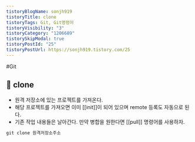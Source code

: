 ```yaml
---
tistoryBlogName: sonjh919
tistoryTitle: clone
tistoryTags: Git, Git명령어
tistoryVisibility: "3"
tistoryCategory: "1206689"
tistorySkipModal: true
tistoryPostId: "25"
tistoryPostUrl: https://sonjh919.tistory.com/25
---
```

#Git 
## 🌈 clone
+ 원격 저장소에 있는 프로젝트를 가져온다.
+ 해당 프로젝트를 가져오면 이미 [[init]]이 되어 있으며 remote 등록도 자동으로 된다.
+ 기존 작업 내용들은 날아간다. 만약 병합을 원한다면 [[pull]] 명령어를 사용하자.

```cs
git clone 원격저장소주소
```

